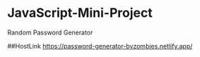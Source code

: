 # JavaScript-Mini-Project
Random Password Generator

##HostLink
https://password-generator-byzombies.netlify.app/
